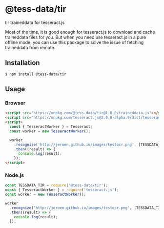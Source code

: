 # @tess-data/tir

tir traineddata for tesseract.js

Most of the time, it is good enough for tesseract.js to download and cache traineddata files for you.
But when you need use tesseract.js in a pure offline mode, you can use this package to solve the issue of fetching traineddata from remote.

## Installation

```
$ npm install @tess-data/tir
```

## Usage

### Browser

```html
<script src="https://unpkg.com/@tess-data/tir@1.0.0/traineddata.js"></script>
<script src="https://unpkg.com/tesseract.js@2.0.0-alpha.9/dist/tesseract.min.js"></script>
<script>
  const { TesseractWorker } = Tesseract;
  const worker = new TesseractWorker();

  worker
    .recognize('http://jeroen.github.io/images/testocr.png', [TESSDATA_TIR])
    .then((result) => {
      console.log(result);
    });
</script>
```

### Node.js

```javascript
const TESSDATA_TIR = require('@tess-data/tir');
const { TesseractWorker } = require('tesseract.js');
const worker = new TesseractWorker();

worker
  .recognize('http://jeroen.github.io/images/testocr.png', [TESSDATA_TIR])
  .then((result) => {
    console.log(result);
  });
```
